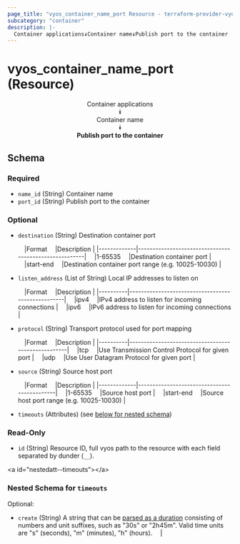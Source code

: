 ```yaml
---
page_title: "vyos_container_name_port Resource - terraform-provider-vyos"
subcategory: "container"
description: |-
  Container applications⯯Container name⯯Publish port to the container
---
```


# vyos_container_name_port (Resource)
<center>

Container applications  
⯯  
Container name  
⯯  
**Publish port to the container**


</center>

## Schema

### Required

- `name_id` (String) Container name
- `port_id` (String) Publish port to the container

### Optional

- `destination` (String) Destination container port

    &emsp;|Format     &emsp;|Description                                          |
    |-------------|-------------------------------------------------------|
    &emsp;|1-65535    &emsp;|Destination container port                           |
    &emsp;|start-end  &emsp;|Destination container port range (e.g. 10025-10030)  |
- `listen_address` (List of String) Local IP addresses to listen on

    &emsp;|Format  &emsp;|Description                                      |
    |----------|---------------------------------------------------|
    &emsp;|ipv4    &emsp;|IPv4 address to listen for incoming connections  |
    &emsp;|ipv6    &emsp;|IPv6 address to listen for incoming connections  |
- `protocol` (String) Transport protocol used for port mapping

    &emsp;|Format  &emsp;|Description                                       |
    |----------|----------------------------------------------------|
    &emsp;|tcp     &emsp;|Use Transmission Control Protocol for given port  |
    &emsp;|udp     &emsp;|Use User Datagram Protocol for given port         |
- `source` (String) Source host port

    &emsp;|Format     &emsp;|Description                                |
    |-------------|---------------------------------------------|
    &emsp;|1-65535    &emsp;|Source host port                           |
    &emsp;|start-end  &emsp;|Source host port range (e.g. 10025-10030)  |
- `timeouts` (Attributes) (see [below for nested schema](#nestedatt--timeouts))

### Read-Only

- `id` (String) Resource ID, full vyos path to the resource with each field separated by dunder (`__`).

&lt;a id=&#34;nestedatt--timeouts&#34;&gt;&lt;/a&gt;
### Nested Schema for `timeouts`

Optional:

- `create` (String) A string that can be [parsed as a duration](https://pkg.go.dev/time#ParseDuration) consisting of numbers and unit suffixes, such as &#34;30s&#34; or &#34;2h45m&#34;. Valid time units are &#34;s&#34; (seconds), &#34;m&#34; (minutes), &#34;h&#34; (hours).  &emsp;|
